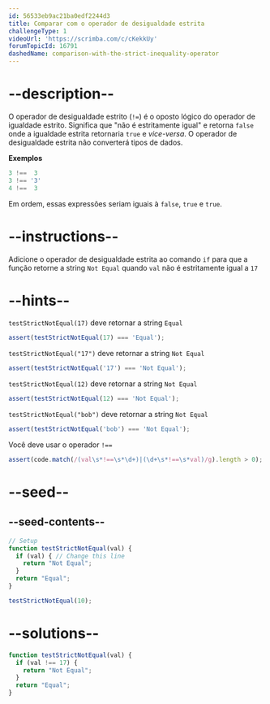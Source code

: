 ```yaml
---
id: 56533eb9ac21ba0edf2244d3
title: Comparar com o operador de desigualdade estrita
challengeType: 1
videoUrl: 'https://scrimba.com/c/cKekkUy'
forumTopicId: 16791
dashedName: comparison-with-the-strict-inequality-operator
---
```


# --description--

O operador de desigualdade estrito (`!=`) é o oposto lógico do operador de igualdade estrito. Significa que "não é estritamente igual" e retorna `false` onde a igualdade estrita retornaria `true` e *vice-versa*. O operador de desigualdade estrita não converterá tipos de dados.

**Exemplos**

```js
3 !==  3
3 !== '3'
4 !==  3
```

Em ordem, essas expressões seriam iguais à `false`, `true` e `true`.

# --instructions--

Adicione o operador de desigualdade estrita ao comando `if` para que a função retorne a string `Not Equal` quando `val` não é estritamente igual a `17`

# --hints--

`testStrictNotEqual(17)` deve retornar a string `Equal`

```js
assert(testStrictNotEqual(17) === 'Equal');
```

`testStrictNotEqual("17")` deve retornar a string `Not Equal`

```js
assert(testStrictNotEqual('17') === 'Not Equal');
```

`testStrictNotEqual(12)` deve retornar a string `Not Equal`

```js
assert(testStrictNotEqual(12) === 'Not Equal');
```

`testStrictNotEqual("bob")` deve retornar a string `Not Equal`

```js
assert(testStrictNotEqual('bob') === 'Not Equal');
```

Você deve usar o operador `!==`

```js
assert(code.match(/(val\s*!==\s*\d+)|(\d+\s*!==\s*val)/g).length > 0);
```

# --seed--

## --seed-contents--

```js
// Setup
function testStrictNotEqual(val) {
  if (val) { // Change this line
    return "Not Equal";
  }
  return "Equal";
}

testStrictNotEqual(10);
```

# --solutions--

```js
function testStrictNotEqual(val) {
  if (val !== 17) {
    return "Not Equal";
  }
  return "Equal";
}
```
